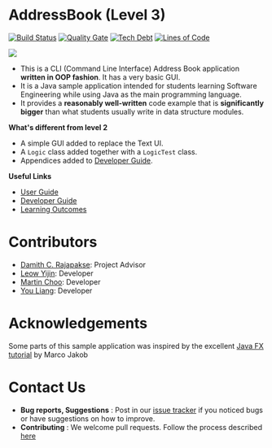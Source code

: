 # AddressBook (Level 3)
[![Build Status](https://travis-ci.org/louietyj/addressbook-level3.svg?branch=master)](https://travis-ci.org/louietyj/addressbook-level3)
[![Quality Gate](https://sonarqube.com/api/badges/gate?key=seedu.addressbook)](https://sonarqube.com/dashboard/index/seedu.addressbook)
[![Tech Debt](https://img.shields.io/sonar/http/sonarqube.com/seedu.addressbook/tech_debt.svg)](https://sonarqube.com/dashboard/index/seedu.addressbook)
[![Lines of Code](https://img.shields.io/sonar/http/sonarqube.com/seedu.addressbook/ncloc.svg)](https://sonarqube.com/dashboard/index/seedu.addressbook)

<img src="doc/images/Ui.png">

* This is a CLI (Command Line Interface) Address Book application **written in OOP fashion**. It has a very basic GUI.
* It is a Java sample application intended for students learning Software Engineering while using Java as 
  the main programming language. 
* It provides a **reasonably well-written** code example that is **significantly bigger** than what students 
  usually write in data structure modules. 
  
**What's different from level 2**

* A simple GUI added to replace the Text UI.
* A `Logic` class added together with a `LogicTest` class.
* Appendices added to [Developer Guide](doc/DeveloperGuide.md).

  
**Useful Links**
* [User Guide](doc/UserGuide.md) 
* [Developer Guide](doc/DeveloperGuide.md) 
* [Learning Outcomes](doc/LearningOutcomes.md) 

# Contributors

* [Damith C. Rajapakse](http://www.comp.nus.edu.sg/~damithch): Project Advisor
* [Leow Yijin](http://github.com/yijinl): Developer
* [Martin Choo](http://github.com/m133225): Developer
* [You Liang](http://github.com/yl-coder): Developer 

# Acknowledgements

Some parts of this sample application was inspired by the excellent 
[Java FX tutorial](http://code.makery.ch/library/javafx-8-tutorial/) by Marco Jakob 

# Contact Us

* **Bug reports, Suggestions** : Post in our [issue tracker](https://github.com/se-edu/addressbook-level3/issues)
  if you noticed bugs or have suggestions on how to improve.
* **Contributing** : We welcome pull requests. Follow the process described [here](https://github.com/oss-generic/process)
